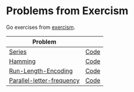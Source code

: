 # Problems from Exercism
Go exercises from [exercism](https://exercism.org/tracks/go).

| Problem                                                                                         |                      |
| ---                                                                                             | ---                  |
| [Series](https://exercism.org/tracks/go/exercises/series)                                       | [Code](./series)     |
| [Hamming](https://exercism.org/tracks/go/exercises/hamming)                                     | [Code](./hamming)    |
| [Run-Length-Encoding](https://exercism.org/tracks/go/exercises/run-length-encoding)             | [Code](./run-length) |
| [Parallel-letter-frequency](https://exercism.org/tracks/go/exercises/parallel-letter-frequency) | [Code](./letterfreq) |

